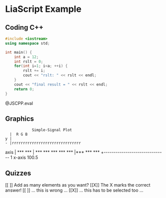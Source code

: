 <!--

author:   André Dietrich
email:    andre.dietrich@ovgu.de
version:  0.2.0
language: en
narrator: US English Female

import:   https://raw.githubusercontent.com/liaScript/jscpp_template/master/README.md

-->


# LiaScript Example

## Coding C++


```cpp
#include <iostream>
using namespace std;

int main() {
    int a = 12;
    int rslt = 0;
    for(int i=1; i<a; ++i) {
        rslt += i;
        cout << "rslt: " << rslt << endl;
    }
    cout << "final result = " << rslt << endl;
    return 0;
}
```
@JSCPP.eval


## Graphics

                Simple-Signal Plot
      |  R G B
    y |          
    - |rrrrrrrrrrrrrrrrrrrrrrrrrrrrrrr
 axis |      ***         ***
      |   ***   ***   ***   ***   ***
      |***         ***         ***
      +-------------------------------
      1            x-axis        100.5



## Quizzes


[[ ]] Add as many elements as you want?
[[X]] The X marks the correct answer!
[[ ]] ... this is wrong ...
[[X]] ... this has to be selected too ...
